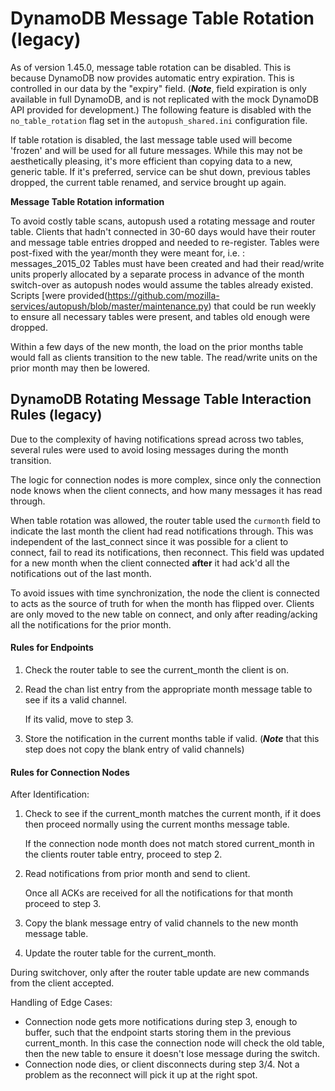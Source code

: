 # DynamoDB Message Table Rotation (legacy)

As of version 1.45.0, message table rotation can be disabled. This is
because DynamoDB now provides automatic entry expiration. This is
controlled in our data by the "expiry" field. (_**Note**_, field
expiration is only available in full DynamoDB, and is not replicated
with the mock DynamoDB API provided for development.) The following
feature is disabled with the `no_table_rotation` flag set in the
`autopush_shared.ini` configuration file.

If table rotation is disabled, the last message table used will become
'frozen' and will be used for all future messages. While this may not be
aesthetically pleasing, it's more efficient than copying data to a new,
generic table. If it's preferred, service can be shut down, previous
tables dropped, the current table renamed, and service brought up again.

**Message Table Rotation information**

To avoid costly table scans, autopush used a rotating message and
router table. Clients that hadn't connected in 30-60 days would have
their router and message table entries dropped and needed to
re-register.
Tables were post-fixed with the year/month they were meant for, i.e. :
    messages_2015_02
Tables must have been created and had their read/write units properly
allocated by a separate process in advance of the month switch-over as
autopush nodes would assume the tables already existed. Scripts [were
provided\(https://github.com/mozilla-services/autopush/blob/master/maintenance.py)
that could be run weekly to ensure all necessary tables were
present, and tables old enough were dropped.

Within a few days of the new month, the load on the prior months table
would fall as clients transition to the new table. The read/write units
on the prior month may then be lowered.

## DynamoDB Rotating Message Table Interaction Rules (legacy)

Due to the complexity of having notifications spread across two tables,
several rules were used to avoid losing messages during the month
transition.

The logic for connection nodes is more complex, since only the
connection node knows when the client connects, and how many messages it
has read through.

When table rotation was allowed, the router table used the `curmonth`
field to indicate the last month the client had read notifications
through. This was independent of the last_connect since it was possible
for a client to connect, fail to read its notifications, then reconnect.
This field was updated for a new month when the client connected **after**
it had ack'd all the notifications out of the last month.


To avoid issues with time synchronization, the node the client is
connected to acts as the source of truth for when the month has flipped
over. Clients are only moved to the new table on connect, and only after
reading/acking all the notifications for the prior month.

#### Rules for Endpoints

1. Check the router table to see the current_month the client is on.

2. Read the chan list entry from the appropriate month message table to
    see if its a valid channel.

    If its valid, move to step 3.

3. Store the notification in the current months table if valid. (_**Note**_
    that this step does not copy the blank entry of valid channels)

#### Rules for Connection Nodes

After Identification:

1. Check to see if the current_month matches the current month, if it
    does then proceed normally using the current months message table.

    If the connection node month does not match stored current_month in
    the clients router table entry, proceed to step 2.

2. Read notifications from prior month and send to client.

    Once all ACKs are received for all the notifications for that month
    proceed to step 3.

3. Copy the blank message entry of valid channels to the new month
    message table.

4. Update the router table for the current_month.

During switchover, only after the router table update are new commands
from the client accepted.

Handling of Edge Cases:

* Connection node gets more notifications during step 3, enough to
    buffer, such that the endpoint starts storing them in the previous
    current_month. In this case the connection node will check the old
    table, then the new table to ensure it doesn't lose message during
    the switch.
* Connection node dies, or client disconnects during step 3/4. Not a
    problem as the reconnect will pick it up at the right spot.
